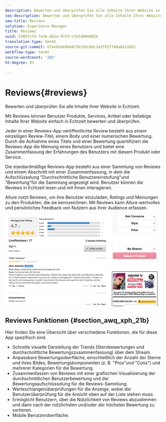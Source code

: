 ```yaml
---
description: Bewerten und überprüfen Sie alle Inhalte Ihrer Website in Echtzeit.
seo-description: Bewerten und überprüfen Sie alle Inhalte Ihrer Website in Echtzeit.
seo-title: Reviews
solution: Experience Manager
title: Reviews
uuid: 5386fc74-7a3b-4b2a-91fd-cfe5300e602d
translation-type: tm+mt
source-git-commit: 67aeb3de964473b326c88c3a3f81ff48a6a12652
workflow-type: tm+mt
source-wordcount: '282'
ht-degree: 0%

---
```



# Reviews{#reviews}

Bewerten und überprüfen Sie alle Inhalte Ihrer Website in Echtzeit.

Mit Reviews können Benutzer Produkte, Services, Artikel oder beliebige Inhalte Ihrer Website einfach in Echtzeit bewerten und überprüfen.

Jeder in einer Reviews-App veröffentlichte Review besteht aus einem einzeiligen Review-Titel, einem Body und einer numerischen Bewertung. Durch die Aufnahme eines Titels und einer Bewertung quantifiziert die Reviews-App die Meinung eines Benutzers und bietet eine Zusammenfassung der Erfahrungen des Benutzers mit diesem Produkt oder Service.

Die standardmäßige Reviews-App besteht aus einer Sammlung von Reviews und einem Abschnitt mit einer Zusammenfassung, in dem die Aufschlüsselung &quot;Durchschnittliche Benutzereinstufung&quot;und &quot;Bewertung&quot;für die Sammlung angezeigt wird. Benutzer können die Reviews in Echtzeit lesen und mit ihnen interagieren.

Allure nutzt Reviews, um ihre Benutzer einzuladen, Ratings und Meinungen zu den Produkten, die sie kennzeichnen. Mit Reviews kann Allure wertvolles und persönliches Feedback von Nutzern aus ihrer Audience erfassen.

![](assets/ReviewsAllure.png)

## Reviews Funktionen {#section_awq_xph_21b}

Hier finden Sie eine Übersicht über verschiedene Funktionen, die für diese App spezifisch sind.

* Schnelle visuelle Darstellung der Trends (Sternbewertungen und durchschnittliche Bewertungszusammenfassung) über dem Stream.
* Anpassbare Bewertungsoberfläche, einschließlich der Anzahl der Sterne und ihres Bildes, Bewertungskomponenten (z. B. &quot;Pros&quot;und &quot;Cons&quot;) und mehrerer Kategorien für die Bewertung.
* Zusammenfassen von Reviews mit einer grafischen Visualisierung der durchschnittlichen Benutzerbewertung und der Bewertungsaufschlüsselung für die Reviews-Sammlung.
* Warteschlangenüberprüfungen für die Anzeige, wobei die Benutzerüberprüfung für die Ansicht oben auf der Liste stehen muss.
* Ermöglicht Benutzern, über die Nützlichkeit von Reviews abzustimmen und dann nach der nützlichsten und/oder der höchsten Bewertung zu sortieren.
* Mobile Benutzeroberfläche.

